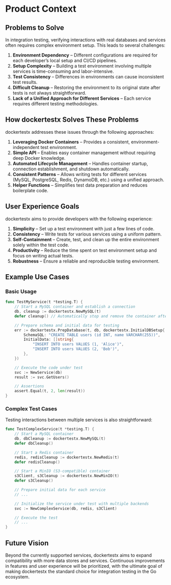 # Product Context

## Problems to Solve

In integration testing, verifying interactions with real databases and services often requires complex environment setup. This leads to several challenges:

1. **Environment Dependency** – Different configurations are required for each developer’s local setup and CI/CD pipelines.  
2. **Setup Complexity** – Building a test environment involving multiple services is time-consuming and labor-intensive.  
3. **Test Consistency** – Differences in environments can cause inconsistent test results.  
4. **Difficult Cleanup** – Restoring the environment to its original state after tests is not always straightforward.  
5. **Lack of a Unified Approach for Different Services** – Each service requires different testing methodologies.  

## How dockertestx Solves These Problems

dockertestx addresses these issues through the following approaches:

1. **Leveraging Docker Containers** – Provides a consistent, environment-independent test environment.  
2. **Simple API** – Enables easy container management without requiring deep Docker knowledge.  
3. **Automated Lifecycle Management** – Handles container startup, connection establishment, and shutdown automatically.  
4. **Consistent Patterns** – Allows writing tests for different services (MySQL, PostgreSQL, Redis, DynamoDB, etc.) using a unified approach.  
5. **Helper Functions** – Simplifies test data preparation and reduces boilerplate code.  

## User Experience Goals

dockertestx aims to provide developers with the following experience:

1. **Simplicity** – Set up a test environment with just a few lines of code.  
2. **Consistency** – Write tests for various services using a uniform pattern.  
3. **Self-Containment** – Create, test, and clean up the entire environment solely within the test code.  
4. **Productivity** – Reduce the time spent on test environment setup and focus on writing actual tests.  
5. **Robustness** – Ensure a reliable and reproducible testing environment.  

## Example Use Cases

### Basic Usage

```go
func TestMyService(t *testing.T) {
    // Start a MySQL container and establish a connection
    db, cleanup := dockertestx.NewMySQL(t)
    defer cleanup() // Automatically stop and remove the container after the test

    // Prepare schema and initial data for testing
    err := dockertestx.PrepDatabase(t, db, dockertestx.InitialDBSetup{
        SchemaSQL: "CREATE TABLE users (id INT, name VARCHAR(255))",
        InitialData: []string{
            "INSERT INTO users VALUES (1, 'Alice')",
            "INSERT INTO users VALUES (2, 'Bob')",
        },
    })

    // Execute the code under test
    svc := NewService(db)
    result := svc.GetUsers()

    // Assertions
    assert.Equal(t, 2, len(result))
}
```

### Complex Test Cases

Testing interactions between multiple services is also straightforward:

```go
func TestComplexService(t *testing.T) {
    // Start a MySQL container
    db, dbCleanup := dockertestx.NewMySQL(t)
    defer dbCleanup()

    // Start a Redis container
    redis, redisCleanup := dockertestx.NewRedis(t)
    defer redisCleanup()

    // Start a MinIO (S3-compatible) container
    s3Client, s3Cleanup := dockertestx.NewMinIO(t)
    defer s3Cleanup()

    // Prepare initial data for each service
    // ...

    // Initialize the service under test with multiple backends
    svc := NewComplexService(db, redis, s3Client)

    // Execute the test
    // ...
}
```

## Future Vision

Beyond the currently supported services, dockertestx aims to expand compatibility with more data stores and services. Continuous improvements in features and user experience will be prioritized, with the ultimate goal of making dockertestx the standard choice for integration testing in the Go ecosystem.
